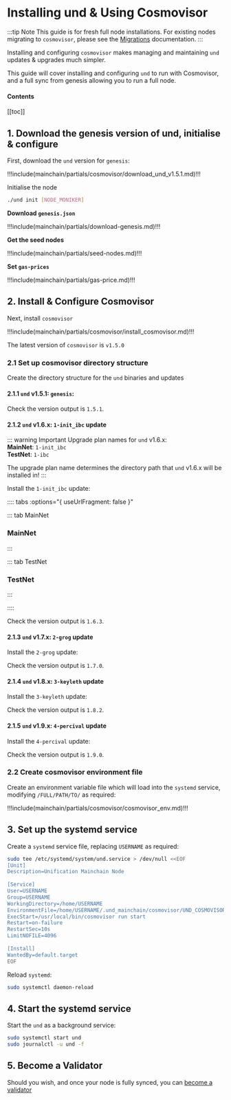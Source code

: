 # Installing und & Using Cosmovisor

:::tip Note
This guide is for fresh full node installations. For existing nodes migrating to `cosmovisor`, please
see the [Migrations](../../migrations/README.md) documentation.
:::

Installing and configuring `cosmovisor` makes managing and maintaining `und` updates & upgrades much simpler.

This guide will cover installing and configuring `und` to run with Cosmovisor, and a full sync from genesis allowing you
to run a full node.

#### Contents

[[toc]]

## 1. Download the genesis version of und, initialise & configure

First, download the `und` version for `genesis`:

!!!include(mainchain/partials/cosmovisor/download_und_v1.5.1.md)!!!

Initialise the node

```bash
./und init [NODE_MONIKER]
```

**Download `genesis.json`**

!!!include(mainchain/partials/download-genesis.md)!!!

**Get the seed nodes**

!!!include(mainchain/partials/seed-nodes.md)!!!

**Set `gas-prices`**

!!!include(mainchain/partials/gas-price.md)!!!

## 2. Install & Configure Cosmovisor

Next, install `cosmovisor`

!!!include(mainchain/partials/cosmovisor/install_cosmovisor.md)!!!

The latest version of `cosmovisor` is `v1.5.0`

### 2.1 Set up cosmovisor directory structure

Create the directory structure for the `und` binaries and updates

#### 2.1.1 `und` v1.5.1: `genesis`:

<InstallUnd version="1.5.1" plan=""></InstallUnd>

Check the version output is `1.5.1`.

#### 2.1.2 `und` v1.6.x: `1-init_ibc` update

::: warning Important
Upgrade plan names for `und` v1.6.x:  
**MainNet**: `1-init_ibc`  
**TestNet**: `1-ibc`

The upgrade plan name determines the directory path that `und` v1.6.x will be installed in!
:::

Install the `1-init_ibc` update:

:::: tabs :options="{ useUrlFragment: false }"

::: tab MainNet
### MainNet

<InstallUnd version="1.6.3" plan="1-init_ibc"></InstallUnd>
:::

::: tab TestNet
### TestNet

<InstallUnd version="1.6.3" plan="1-ibc"></InstallUnd>
:::

::::

Check the version output is `1.6.3`.

#### 2.1.3 `und` v1.7.x: `2-grog` update

Install the `2-grog` update:

<InstallUnd version="1.7.0" plan="2-grog"></InstallUnd>

Check the version output is `1.7.0`.

#### 2.1.4 `und` v1.8.x: `3-keyleth` update

Install the `3-keyleth` update:

<InstallUnd version="1.8.2" plan="3-keyleth"></InstallUnd>

Check the version output is `1.8.2`.

#### 2.1.5 `und` v1.9.x: `4-percival` update

Install the `4-percival` update:

<InstallUnd version="1.9.0" plan="4-percival"></InstallUnd>

Check the version output is `1.9.0`.

### 2.2 Create cosmovisor environment file

Create an environment variable file which will load into the `systemd` service, modifying `/FULL/PATH/TO/` as
required:

!!!include(mainchain/partials/cosmovisor/cosmovisor_env.md)!!!

## 3. Set up the systemd service

Create a `systemd` service file, replacing `USERNAME` as required:

```bash
sudo tee /etc/systemd/system/und.service > /dev/null <<EOF
[Unit] 
Description=Unification Mainchain Node 
 
[Service] 
User=USERNAME 
Group=USERNAME 
WorkingDirectory=/home/USERNAME 
EnvironmentFile=/home/USERNAME/.und_mainchain/cosmovisor/UND_COSMOVISOR_ENV
ExecStart=/usr/local/bin/cosmovisor run start
Restart=on-failure
RestartSec=10s
LimitNOFILE=4096 
 
[Install] 
WantedBy=default.target
EOF
```

Reload `systemd`:

```bash
sudo systemctl daemon-reload
```

## 4. Start the systemd service

Start the `und` as a background service:

```bash
sudo systemctl start und
sudo journalctl -u und -f
```

## 5. Become a Validator

Should you wish, and once your node is fully synced, you can [become a validator](../../networks/become-validator)
